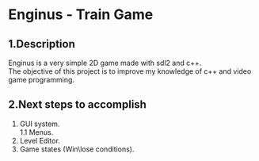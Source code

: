 # Enginus - Train Game
## 1.Description
Enginus is a very simple 2D game made with sdl2 and c++.  
The objective of this project is to improve my knowledge of c++ and video game programming.  

## 2.Next steps to accomplish
  1. GUI system.  
    1.1 Menus.    
  2. Level Editor.  
  3. Game states (Win\lose conditions).
